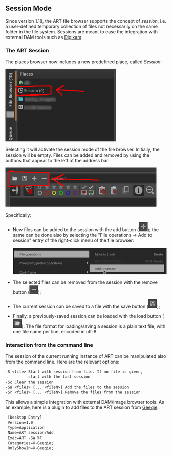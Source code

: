 ## Session Mode

Since version 1.18, the ART file browser supports the concept of *session*,
i.e. a user-defined temporary collection of files not necessarily on the same
folder in the file system. 
Sessions are meant to ease the integration with external DAM tools such as [Digikam](http://digikam.org).

### The ART Session

The places browser now includes a new predefined place, called *Session*:

![The ART session](resources/session.png)

Selecting it will activate the session mode of the file browser. 
Initially, the session will be empty. 
Files can be added and removed by using the buttons that appear to the left of the address bar:

![ART session buttons](resources/sessionbuttons.png)

Specifically:

- New files can be added to the session with the add button (![session add](resources/sessionadd.png)); the same can be done also by selecting the "File operations -> Add to session" entry of the right-click menu of the file browser:
  
  ![ART session add](resources/sessionaddmenu.png)

- The selected files can be removed from the session with the remove button (![session remove](resources/sessionremove.png));

- The current session can be saved to a file with the save button (![session save](resources/sessionsave.png));

- Finally, a previously-saved session can be loaded with the load button (![session load](resources/sessionload.png)). The file format for loading/saving a session is a plain text file, with one file name per line, encoded in utf-8.


### Interaction from the command line

The session of the current running instance of ART can be manipulated also from the command line. Here are the relevant options:

    -S <file> Start with session from file. If no file is given, 
              start with the last session
    -Sc Clear the session
    -Sa <file1> [... <fileN>] Add the files to the session
    -Sr <file1> [... <fileN>] Remove the files from the session


This allows a simple integration with external DAM/image browser tools. 
As an example, here is a plugin to add files to the ART session from [Geeqie](http://www.geeqie.org):

     [Desktop Entry]
     Version=1.0
     Type=Application
     Name=ART session/Add
     Exec=ART -Sa %F
     Categories=X-Geeqie;
     OnlyShowIn=X-Geeqie;
